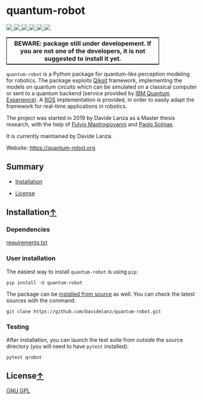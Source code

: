 # quantum-robot

<p>    <!--align="center" -->
    <a href="https://travis-ci.com/github/Davidelanz/quantum-robot" alt="Build">
        <img src="https://travis-ci.com/Davidelanz/quantum-robot.svg?token=BnWGyPSEGJoK3Kmq8jGJ&branch=master&status=failed" />
    </a>
    <a href="https://codecov.io/gh/Davidelanz/quantum-robot" alt="Code coverage">
        <img src="https://codecov.io/gh/Davidelanz/quantum-robot/branch/master/graph/badge.svg?token=69IQEINMQU" />
    </a>
    <a href="#" alt="Development Status">
        <img src="https://pypip.in/status/quantum-robot/badge.svg" />
    </a>
    <a href="#" alt="Linux">
        <img src="https://img.shields.io/badge/linux-xenial | bionic-blue" />
    </a>
    <a href="#" alt="Python">
        <img src="https://img.shields.io/badge/python-3.6 | 3.7 | 3.8 -blue" />
    </a>
    <a href="https://pypi.org/project/quantum-robot/" alt="PyPi version">
        <img src="https://badge.fury.io/py/quantum-robot.svg" />
    </a>

</p>

<table align="center" style="width:80%; border: 1px solid black;">
    <tr>
    <th> <b>BEWARE:</b> package still under developement. If you are not one of the developers, it is not suggested to install it yet.
    </tr>
</table>
</p>

`quantum-robot` is a Python package for quantum-like perception modeling for robotics. The package exploits [Qiksit](https://qiskit.org/) framework, implementing the models on quantum circuits which can be simulated on a classical computer or sent to a quantum backend (service provided by [IBM Quantum Experience](https://quantum-computing.ibm.com/)). A [ROS](https://www.ros.org/) implementation is provided, in order to easily adapt the framework for real-time applications in robotics.

The project was started in 2019 by Davide Lanza as a Master thesis research, with the help of [Fulvio Mastrogiovanni](https://www.dibris.unige.it/mastrogiovanni-fulvio) and [Paolo Solinas](http://www.spin.cnr.it/index.php/people/46-researchers/49-solinas-paolo.html).

It is currently maintained by Davide Lanza.

Website: https://quantum-robot.org


## Summary

- [Installation](#installation)
<!--- [Development](#development)
- [Contributing](#contributing)
- [Credits](#credits)-->
- [License](#license)

## Installation[↑](#summary)

### Dependencies

[requirements.txt](https://github.com/Davidelanz/quantum-robot/blob/master/requirements.txt)

### User installation

The easiest way to install `quantum-robot` is using `pip`:
```
pip install -U quantum-robot
```

The package can be [installed from source](https://packaging.python.org/tutorials/installing-packages/#id19) as well. You can check the latest sources with the command:
```
git clone https://github.com/Davidelanz/quantum-robot.git
```

### Testing

After installation, you can launch the test suite from outside the source directory (you will need to have `pytest` installed):
```
pytest qrobot
```


## License[↑](#summary)

[GNU GPL](https://github.com/Davidelanz/quantum-robot/blob/master/LICENSE)
